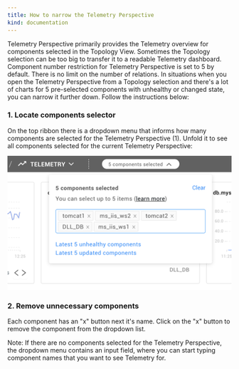 ```yaml
---
title: How to narrow the Telemetry Perspective
kind: documentation
---
```


Telemetry Perspective primarily provides the Telemetry overview for components selected in the Topology View. Sometimes the Topology selection can be too big to transfer it to a readable Telemetry dashboard. Component number restriction for Telemetry Perspective is set to 5 by default. There is no limit on the number of relations. In situations when you open the Telemetry Perspective from a Topology selection and there's a lot of charts for 5 pre-selected components with unhealthy or changed state, you can narrow it further down. Follow the instructions below:

### 1. Locate components selector

On the top ribbon there is a dropdown menu that informs how many components are selected for the Telemetry Perspective (1). Unfold it to see all components selected for the current Telemetry Perspective:

![Component Selector](/images/telemetry/componentselector.png)

### 2. Remove unnecessary components

Each component has an "x" button next it's name. Click on the "x" button to remove the component from the dropdown list.

Note: If there are no components selected for the Telemetry Perspective, the dropdown menu contains an input field, where you can start typing component names that you want to see Telemetry for.
